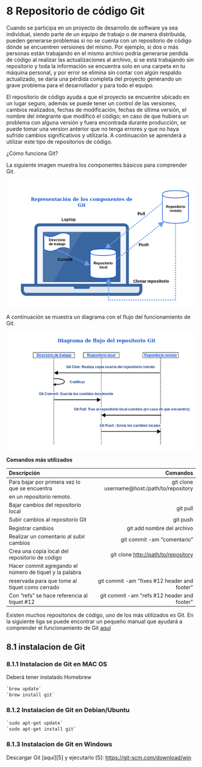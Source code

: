 # 8 Repositorio de código Git

Cuando se participa en un proyecto de desarrollo de software ya sea individual, siendo parte de un equipo de trabajo o de manera distribuida, pueden generarse problemas si no se cuenta con un repositorio de código dónde se encuentren versiones del mismo. Por ejemplo, si dos o más personas están trabajando en el mismo archivo podría generarse perdida de código al realizar las actualizaciones al archivo, si se está trabajando sin repositorio y toda la información se encuentra solo en una carpeta en tu máquina personal, y por error se elimina sin contar con algún respaldo actualizado, se daría una pérdida completa del proyecto generando un grave problema para el desarrollador y para todo el equipo.

El repositorio de código ayuda a que el proyecto se encuentre ubicado en un lugar seguro, además se puede tener un control de las versiones, cambios realizados, fechas de modificación, fechas de última versión, el nombre del integrante que modificó el código; en caso de que hubiera un problema con alguna versión y fuera encontrada durante producción, se puede tomar una version anterior que no tenga errores y que no haya sufrido cambios significativos y utilizarla. A continuación se aprenderá a utilizar este tipo de repositorios de código.

¿Cómo funciona Git?

La siguiente imagen muestra los componentes básicos para comprender Git.

![Componentes](images/representacionde_comportamiento_de_git.png)

A continuación se muestra un diagrama con el flujo del funcionamiento de Git.

![Diagrama de flojo](images/diagrama_de_flujo_del_repositorio_git.png)

__Comandos más utilizados__

| Descripción                                      |                     Comandos                       |
| :-------                                      |                      -------------------------------: |
| Para bajar por primera vez lo que se encuentra | git clone username@host:/path/to/repository          |
| en un repositorio remoto.                       |                                                     |
| Bajar cambios del repositorio local | git pull |                                                     |
| Subir cambios al repositorio Git | git push |                                                         |
| Registrar cambios | git add nombre del archivo |                                                       |
| Realizar un comentario al subir cambios           |                       git commit -am “comentario” |
| Crea una copia local del repositorio de código  |                git clone <http://path/to/repository> |
| Hacer commit agregando el número de tiquet y la palabra                                                |
| reservada para que tome al tiquet como cerrado  |         git commit -am "fixes #12 header and footer" |
| Con “refs” se hace referencia al tiquet #12    |           git commit -am "refs #12 header and footer" |



Existen muchos repositorios de código, uno de los más utilizados es Git. En la siguiente liga se puede encontrar un pequeño manual que ayudará a comprender el funcionamiento de Git [aquí][4] 

[4]:https://try.github.io/levels/1/challenges/1

## 8.1 instalacion de Git

### 8.1.1 Instalacion de Git en MAC OS 

Deberá tener instalado Homebrew

    `brew update`
    `brew install git`

### 8.1.2 Instalacion de Git en Debian/Ubuntu

    `sudo apt-get update`
    `sudo apt-get install git`

### 8.1.3 Instalacion de Git en Windows

Descargar Git [aquí][5] y ejecutarlo
[5]: https://git-scm.com/download/win












